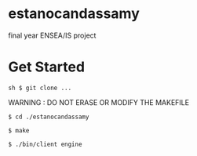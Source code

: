 # estanocandassamy
final year  ENSEA/IS project
# Get Started
```sh $ git clone ...```

WARNING : DO NOT ERASE OR MODIFY THE MAKEFILE

```$ cd ./estanocandassamy```

```$ make```

```$ ./bin/client engine```
